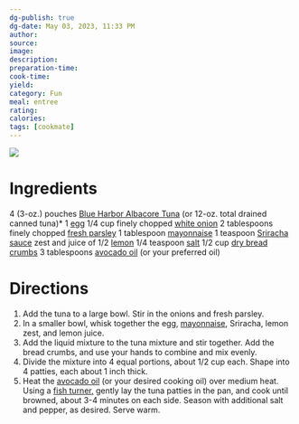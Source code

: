 ```yaml
---
dg-publish: true
dg-date: May 03, 2023, 11:33 PM
author: 
source: 
image:
description: 
preparation-time:
cook-time:
yield: 
category: Fun
meal: entree
rating: 
calories: 
tags: [cookmate]
---
```


![](https://unsophisticook.com/wp-content/uploads/2017/10/Fried-Tuna-Patties.jpg)

# Ingredients

4 (3-oz.) pouches [Blue Harbor Albacore Tuna](https://amzn.to/2Dmrb1V) (or 12-oz. total drained canned tuna)*
1 [egg](https://amzn.to/3hf08IA)
1/4 cup finely chopped [white onion](https://amzn.to/2E7nDVk)
2 tablespoons finely chopped [fresh parsley](https://amzn.to/317xuTW)
1 tablespoon [mayonnaise](https://amzn.to/3aMKba9)
1 teaspoon [Sriracha sauce](https://amzn.to/2Q646XM)
zest and juice of 1/2 [lemon](https://amzn.to/2YcFT6R)
1/4 teaspoon [salt](https://amzn.to/2pkAhFK)
1/2 cup [dry bread crumbs](https://amzn.to/2CH3jts)
3 tablespoons [avocado oil](https://amzn.to/2MQMRr9) (or your preferred oil)

# Directions

1) Add the tuna to a large bowl. Stir in the onions and fresh parsley.
2) In a smaller bowl, whisk together the egg, [mayonnaise](https://amzn.to/2Gsnbjl), Sriracha, lemon zest, and lemon juice.
3) Add the liquid mixture to the tuna mixture and stir together. Add the bread crumbs, and use your hands to combine and mix evenly.
4) Divide the mixture into 4 equal portions, about 1/2 cup each. Shape into 4 patties, each about 1 inch thick.
5) Heat the [avocado oil](https://amzn.to/2MQMRr9) (or your desired cooking oil) over medium heat. Using a [fish turner,](https://amzn.to/2MRLcl8) gently lay the tuna patties in the pan, and cook until browned, about 3-4 minutes on each side. Season with additional salt and pepper, as desired. Serve warm.